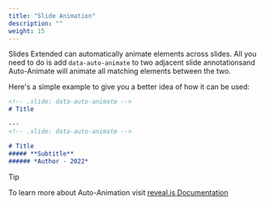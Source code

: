 ```yaml
---
title: "Slide Animation"
description: ""
weight: 15
---
```


Slides Extended can automatically animate elements across slides. All you need to do is add `data-auto-animate` to two adjacent slide annotationsand Auto-Animate will animate all matching elements between the two.

Here's a simple example to give you a better idea of how it can be used:

```md
<!-- .slide: data-auto-animate -->
# Title

---
<!-- .slide: data-auto-animate -->

# Title
##### **Subtitle**
###### *Author - 2022* 
```

> [!TIP]
> To learn more about Auto-Animation visit [reveal.js Documentation](https://revealjs.com/auto-animate/)
